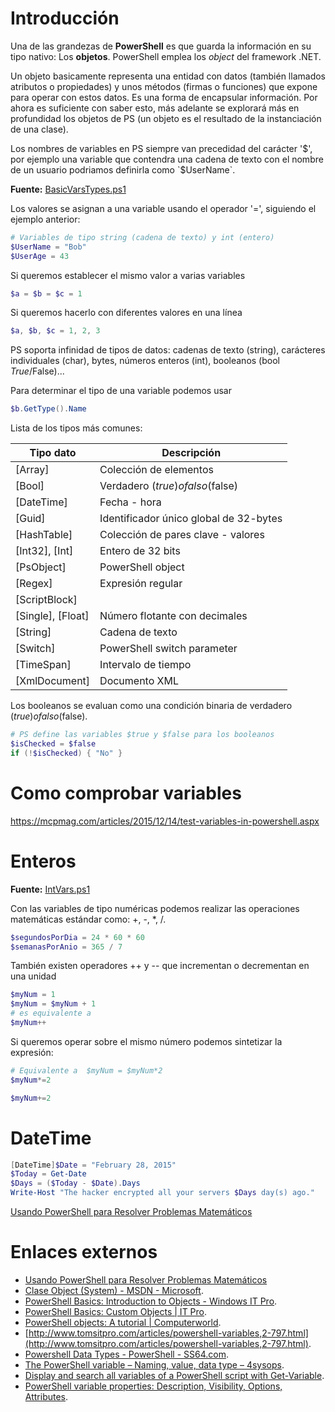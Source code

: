 # Introducción

Una de las grandezas de **PowerShell** es que guarda la información en su tipo nativo: Los **objetos**. PowerShell emplea los _object_ del framework .NET. 

Un objeto basicamente representa una entidad con datos (también llamados atributos o propiedades) y unos métodos (firmas o funciones) que expone para operar con estos datos. Es una forma de encapsular información. Por ahora es suficiente con saber esto, más adelante se explorará más en profundidad los objetos de PS (un objeto es el resultado de la instanciación de una clase).

Los nombres de variables en PS siempre van precedidad del carácter '$', por ejemplo una variable que contendra una cadena de texto con el nombre de un usuario podriamos definirla como `$UserName`.  

**Fuente:** [BasicVarsTypes.ps1](/src/sintaxis/function/BasicVarsTypes.ps1)

Los valores se asignan a una variable usando el operador '=', siguiendo el ejemplo anterior:

```powershell
# Variables de tipo string (cadena de texto) y int (entero)
$UserName = "Bob"
$UserAge = 43
```

Si queremos establecer el mismo valor a varias variables

```powershell
$a = $b = $c = 1
```

Si queremos hacerlo con diferentes valores en una línea

```powershell
$a, $b, $c = 1, 2, 3
```

PS soporta infinidad de tipos de datos: cadenas de texto (string), carácteres individuales (char), bytes, números enteros (int), booleanos (bool $True/$False)...

Para determinar el tipo de una variable podemos usar 

```powershell
$b.GetType().Name
```

Lista de los tipos más comunes:

Tipo dato         | Descripción
------------------|------------------
[Array]           | Colección de elementos
[Bool]            | Verdadero ($true) o falso ($false)
[DateTime]        | Fecha - hora
[Guid]	          | Identificador único global de 32-bytes
[HashTable]       | Colección de pares clave - valores
[Int32], [Int]    | Entero de 32 bits
[PsObject]        | PowerShell object
[Regex]           | Expresión regular
[ScriptBlock]     |
[Single], [Float] | Número flotante con decimales
[String]          | Cadena de texto
[Switch]          | PowerShell switch parameter
[TimeSpan]        | Intervalo de tiempo
[XmlDocument]     | Documento XML

Los booleanos se evaluan como una condición binaria de verdadero ($true) o falso ($false).

```powershell
# PS define las variables $true y $false para los booleanos
$isChecked = $false
if (!$isChecked) { "No" }
```

# Como comprobar variables 

https://mcpmag.com/articles/2015/12/14/test-variables-in-powershell.aspx

# Enteros

**Fuente:** [IntVars.ps1](/src/sintaxis/function/IntVars.ps1)

Con las variables de tipo numéricas podemos realizar las operaciones matemáticas estándar como: +, -, *, /. 

```powershell
$segundosPorDia = 24 * 60 * 60
$semanasPorAnio = 365 / 7
```

También existen operadores ++ y -- que incrementan o decrementan en una unidad

```powershell
$myNum = 1
$myNum = $myNum + 1
# es equivalente a 
$myNum++
```

Si queremos operar sobre el mismo número podemos sintetizar la expresión:

```powershell
# Equivalente a  $myNum = $myNum*2 
$myNum*=2 

$myNum+=2 
```
# DateTime

```powershell
[DateTime]$Date = "February 28, 2015" 
$Today = Get-Date 
$Days = ($Today - $Date).Days 
Write-Host "The hacker encrypted all your servers $Days day(s) ago."
```

[Usando PowerShell para Resolver Problemas Matemáticos](https://esgeeks.com/powershell-para-resolver-problemas-matematicos/)

# Enlaces externos

* [Usando PowerShell para Resolver Problemas Matemáticos](https://esgeeks.com/powershell-para-resolver-problemas-matematicos/)
* [Clase Object (System) - MSDN - Microsoft](https://msdn.microsoft.com/es-es/library/system.object(v=vs.110).aspx).
* [PowerShell Basics: Introduction to Objects - Windows IT Pro](http://www.itprotoday.com/management-mobility/powershell-basics-introduction-objects).
* [PowerShell Basics: Custom Objects | IT Pro](http://www.itprotoday.com/management-mobility/powershell-basics-custom-objects).
* [PowerShell objects: A tutorial | Computerworld](https://www.computerworld.com/article/2954261/data-center/understanding-and-using-objects-in-powershell.html).
* [http://www.tomsitpro.com/articles/powershell-variables,2-797.html](http://www.tomsitpro.com/articles/powershell-variables,2-797.html).
* [Powershell Data Types - PowerShell - SS64.com](https://ss64.com/ps/syntax-datatypes.html).
* [The PowerShell variable – Naming, value, data type – 4sysops](https://4sysops.com/archives/the-powershell-variable-naming-value-data-type/).
* [Display and search all variables of a PowerShell script with Get-Variable](https://4sysops.com/archives/display-and-search-all-variables-of-a-powershell-script-with-get-variable/).
* [PowerShell variable properties: Description, Visibility, Options, Attributes](https://4sysops.com/archives/powershell-variable-properties-description-visibility-options-attributes/).